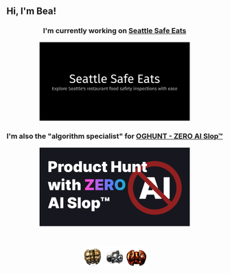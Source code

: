 <h2>Hi, I'm Bea!</h2>

<div align=center>
  <h3>I'm currently working on <a href="https://seattlesafeeats.com">Seattle Safe Eats</a></h3>
</div>

<div align=center>
   <a href="https://seattlesafeeats.com">
    <img src="https://github.com/ArcherScript/ArcherScript/blob/main/assets/og-undefined.png?date=11-29-2024" width="350" />
  </a>
</div>

<div align="center">
  <h3>I'm also the "algorithm specialist" for <a href="https://oghunt.com">OGHUNT - ZERO AI Slop™</a></h3>
</div>

<div align=center>
   <a href="https://seattlesafeeats.com">
    <img src="https://github.com/Hacksore/oghunt/blob/yippe/public/no-slop-og.png" width="350" />
  </a>
</div>

<h2> </h2>
<br />

<div align=center>
  <a href="https://x.com/_B_E_A_F_"><img src="https://github.com/ArcherScript/ArcherScript/blob/main/assets/chaos.png?raw=true" /></a>
  <a href="https://linkedin.com/in/beaarcher"><img src="https://github.com/ArcherScript/ArcherScript/blob/main/assets/regret.png?raw=true" /></a>
  <a href="https://a4r.dev"><img src="https://github.com/ArcherScript/ArcherScript/blob/main/assets/corrupt.png?raw=true" /></a>
</div>

<!--
<div align=center>
  <a href="https://a4r.dev">
  <img src="https://github.com/ArcherScript/ArcherScript/blob/main/assets/hh.png?raw=true" />
  </a>
</div>
-->
